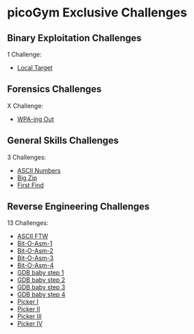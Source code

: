# picoGym Exclusive Challenges

## Binary Exploitation Challenges

1 Challenge:
- [Local Target](Binary_Exploitation/Local_Target.md)

## Forensics Challenges

X Challenge: 
- [WPA-ing Out](Forensics/WPA-ing_Out.md)

## General Skills Challenges

3 Challenges:
- [ASCII Numbers](General_Skills/ASCII_Numbers.md)
- [Big Zip](General_Skills/Big_Zip.md)
- [First Find](General_Skills/First_Find.md)

## Reverse Engineering Challenges

13 Challenges:
- [ASCII FTW](Reverse_Engineering/ASCII_FTW.md)
- [Bit-O-Asm-1](Reverse_Engineering/Bit-O-Asm-1.md)
- [Bit-O-Asm-2](Reverse_Engineering/Bit-O-Asm-2.md)
- [Bit-O-Asm-3](Reverse_Engineering/Bit-O-Asm-3.md)
- [Bit-O-Asm-4](Reverse_Engineering/Bit-O-Asm-4.md)
- [GDB baby step 1](Reverse_Engineering/GDB_baby_step_1.md)
- [GDB baby step 2](Reverse_Engineering/GDB_baby_step_2.md)
- [GDB baby step 3](Reverse_Engineering/GDB_baby_step_3.md)
- [GDB baby step 4](Reverse_Engineering/GDB_baby_step_4.md)
- [Picker I](Reverse_Engineering/Picker_I.md)
- [Picker II](Reverse_Engineering/Picker_II.md)
- [Picker III](Reverse_Engineering/Picker_III.md)
- [Picker IV](Reverse_Engineering/Picker_IV.md)
